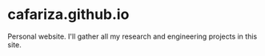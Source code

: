 # cafariza.github.io
Personal website. I'll gather all my research and engineering projects in this site. 
